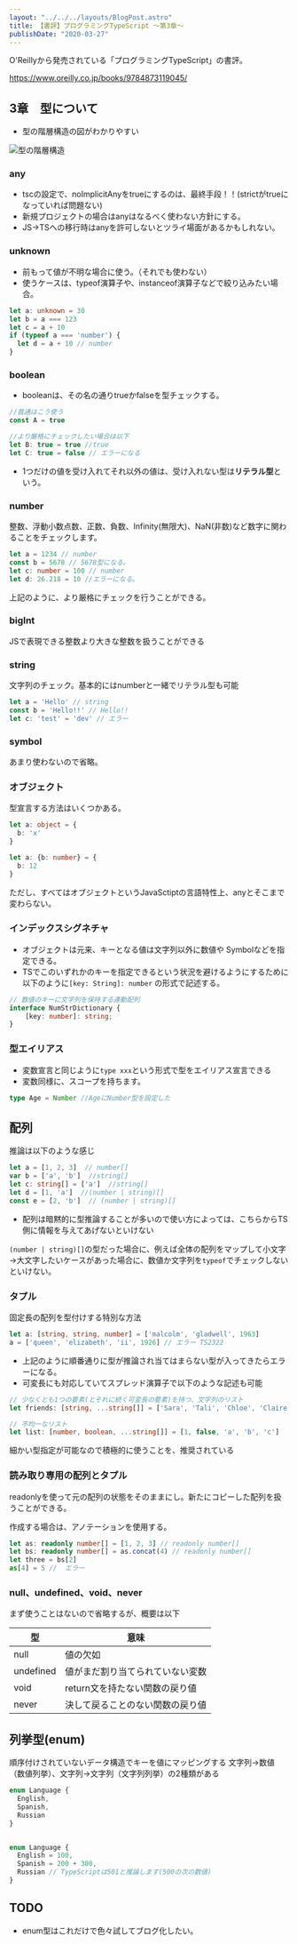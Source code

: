 ```yaml
---
layout: "../../../layouts/BlogPost.astro"
title: 【書評】プログラミングTypeScript 〜第3章〜
publishDate: "2020-03-27"
---
```


O'Reillyから発売されている「プログラミングTypeScript」の書評。

https://www.oreilly.co.jp/books/9784873119045/


## 3章　型について

- 型の階層構造の図がわかりやすい

![型の階層構造](../images/20200323_ts_nest.png)

### any
- tscの設定で、noImplicitAnyをtrueにするのは、最終手段！！(strictがtrueになっていれば問題ない)
- 新規プロジェクトの場合はanyはなるべく使わない方針にする。
- JS→TSへの移行時はanyを許可しないとツライ場面があるかもしれない。


### unknown
- 前もって値が不明な場合に使う。（それでも使わない）
- 使うケースは、typeof演算子や、instanceof演算子などで絞り込みたい場合。

```typescript
let a: unknown = 30
let b = a === 123
let c = a + 10
if (typeof a === 'number') {
  let d = a + 10 // number 
}

```

### boolean

- booleanは、その名の通りtrueかfalseを型チェックする。

```typescript
//普通はこう使う
const A = true

//より厳格にチェックしたい場合は以下
let B: true = true //true
let C: true = false // エラーになる
```

- 1つだけの値を受け入れてそれ以外の値は、受け入れない型は**リテラル型**という。


### number
整数、浮動小数点数、正数、負数、Infinity(無限大)、NaN(非数)など数字に関わることをチェックします。

```typescript
let a = 1234 // number
const b = 5678 // 5678型になる。
let c: number = 100 // number
let d: 26.218 = 10 //エラーになる。

```

上記のように、より厳格にチェックを行うことができる。


### bigInt
JSで表現できる整数より大きな整数を扱うことができる

### string
文字列のチェック。基本的にはnumberと一緒でリテラル型も可能

```typescript
let a = 'Hello' // string
const b = 'Hello!!' // Hello!!
let c: 'test' = 'dev' // エラー

```

### symbol
あまり使わないので省略。

### オブジェクト

型宣言する方法はいくつかある。

```typescript
let a: object = {
  b: 'x' 
}

let a: {b: number} = {
  b: 12
}

```

ただし、すべてはオブジェクトというJavaSctiptの言語特性上、anyとそこまで変わらない。

### インデックスシグネチャ
- オブジェクトは元来、キーとなる値は文字列以外に数値や Symbolなどを指定できる。
- TSでこのいずれかのキーを指定できるという状況を避けるようにするために以下のように```[key: String]: number``` の形式で記述する。

```typescript
// 数値のキーに文字列を保持する連動配列
interface NumStrDictionary {
    [key: number]: string;
}

```

 ### 型エイリアス
- 変数宣言と同じように```type xxx```という形式で型をエイリアス宣言できる
- 変数同様に、スコープを持ちます。

```typescript
type Age = Number //AgeにNumber型を設定した

```

## 配列
推論は以下のような感じ

```typescript
let a = [1, 2, 3]  // number[]
var b = ['a', 'b']  //string[]
let c: string[] = ['a']  //string[]
let d = [1, 'a']  //(number | string)[]
const e = [2, 'b']  // (number | string)[]

```

- 配列は暗黙的に型推論することが多いので使い方によっては、こちらからTS側に情報を与えてあげないといけない


```(number | string)[]```の型だった場合に、例えば全体の配列をマップして小文字→大文字したいケースがあった場合に、数値か文字列を```typeof```でチェックしないといけない。

### タプル
固定長の配列を型付けする特別な方法

```typescript
let a: [string, string, number] = ['malcolm', 'gladwell', 1963]
a = ['queen', 'elizabeth', 'ii', 1926] // エラー TS2322
```

- 上記のように順番通りに型が推論され当てはまらない型が入ってきたらエラーになる。
- 可変長にも対応していてスプレッド演算子で以下のような記述も可能

```typescript
// 少なくとも1つの要素(とそれに続く可変長の要素)を持つ、文字列のリスト
let friends: [string, ...string[]] = ['Sara', 'Tali', 'Chloe', 'Claire']

// 不均一なリスト
let list: [number, boolean, ...string[]] = [1, false, 'a', 'b', 'c']
```

細かい型指定が可能なので積極的に使うことを、推奨されている

### 読み取り専用の配列とタプル
readonlyを使って元の配列の状態をそのままにし。新たにコピーした配列を扱うことができる。

作成する場合は、アノテーションを使用する。

```typescript
let as: readonly number[] = [1, 2, 3] // readonly number[] 
let bs: readonly number[] = as.concat(4) // readonly number[]
let three = bs[2] 
as[4] = 5 //  エラー
```

### null、undefined、void、never
まず使うことはないので省略するが、概要は以下

|  型  |  意味  |
| ---- | ---- |
|  null  |  値の欠如  |
|  undefined  |  値がまだ割り当てられていない変数  |
|  void  |  return文を持たない関数の戻り値  |
|  never  |  決して戻ることのない関数の戻り値  |

## 列挙型(enum)
順序付けされていないデータ構造でキーを値にマッピングする
文字列→数値（数値列挙）、文字列→文字列（文字列列挙）の2種類がある


```typescript
enum Language { 
  English,
  Spanish,
  Russian
}


enum Language {
  English = 100,
  Spanish = 200 + 300,
  Russian // TypeScriptは501と推論します(500の次の数値)
}

```

## TODO
- enum型はこれだけで色々試してブログ化したい。




